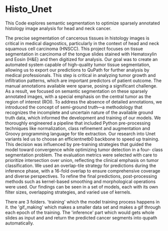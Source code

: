 # Histo_Unet
This Code explores semantic segmentation to optimize sparsely annotated histology image analysis for head and neck cancer.

The precise segmentation of cancerous tissues in histology images is critical in medical diagnostics, particularly in the context of head and neck squamous cell carcinoma (HNSCC). This project focuses on tissue segmentation in carcinoma of the tongue slides stained with Hematoxylin and Eosin (H&E) and then digitized for analysis. Our goal was to create an automated system capable of high-quality tumor tissue segmentation, allowing us to export our predictions to QuPath for further analysis by medical professionals. This step is critical in analyzing tumor growth and infiltration patterns, which are important predictors of patient outcome.
The manual annotations available were sparse, posing a significant challenge. As a result, we focused on semantic segmentation on these sparsely annotated images, with a special emphasis on the central tumor as the region of interest (ROI). To address the absence of detailed annotations, we introduced the concept of semi-ground truth—a methodology that recognizes the incomplete and uncertain nature of the available ground truth data, which informed the development and training of our models.
We thoroughly engineered a pipeline that included Python pre-processing techniques like normalization, class refinement and augmentation and Groovy programming language for tile extraction. Our research into Unet variants led us to choose an efficientnetb0 backbone to speed up training. This decision was influenced by pre-training strategies that guided the model toward convergence while optimizing tumor detection in a four- class segmentation problem. The evaluation metrics were selected with care to prioritize intersection over union, reflecting the clinical emphasis on tumor classification.
We used an overlap-tile strategy for predictions during the inference phase, with a 16-fold overlap to ensure comprehensive coverage and diverse perspectives. To refine the final predictions, post-processing methods such as kernel-based smoothing and morphological operations were used. Our findings can be seen in a set of models, each with its own filter sizes, overlapping strategies, and varied use of kernels.

There are 3 folders. 'training' which the model training process happens in it. the 'gif_making' which makes a smaller data set and makes a gif through each epoch of the training. The 'inference' part which would gets whole slides as input and and return the predicted cancer segments into qupath automatically. 
